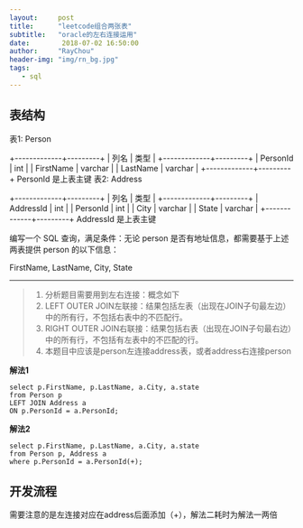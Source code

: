 ```yaml
---
layout:     post
title:      "leetcode组合两张表"
subtitle:   "oracle的左右连接运用"
date:        2018-07-02 16:50:00
author:     "RayChou"
header-img: "img/rn_bg.jpg"
tags:
   - sql
---
```


## 表结构

表1: Person

+-------------+---------+
| 列名         | 类型     |
+-------------+---------+
| PersonId    | int     |
| FirstName   | varchar |
| LastName    | varchar |
+-------------+---------+
PersonId 是上表主键
表2: Address

+-------------+---------+
| 列名         | 类型    |
+-------------+---------+
| AddressId   | int     |
| PersonId    | int     |
| City        | varchar |
| State       | varchar |
+-------------+---------+
AddressId 是上表主键
 

编写一个 SQL 查询，满足条件：无论 person 是否有地址信息，都需要基于上述两表提供 person 的以下信息：

 

FirstName, LastName, City, State

------

> 1. 分析题目需要用到左右连接：概念如下    
> 2. LEFT OUTER JOIN左联接：结果包括左表（出现在JOIN子句最左边）中的所有行，不包括右表中的不匹配行。
> 3. RIGHT OUTER JOIN右联接：结果包括右表（出现在JOIN子句最右边）中的所有行，不包括有左表中的不匹配的行。
> 4. 本题目中应该是person左连接address表，或者address右连接person

**解法1**
```
select p.FirstName, p.LastName, a.City, a.state
from Person p
LEFT JOIN Address a
ON p.PersonId = a.PersonId;
```

**解法2**
```
select p.FirstName, p.LastName, a.City, a.state
from Person p, Address a
where p.PersonId = a.PersonId(+);
```
## 开发流程
需要注意的是左连接对应在address后面添加（+），解法二耗时为解法一两倍